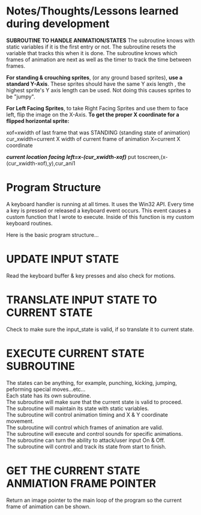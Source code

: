 # Notes/Thoughts/Lessons learned during development

**SUBROUTINE TO HANDLE ANIMATION/STATES**
The subroutine knows with static variables if it is the first entry or not. The subroutine resets the variable that tracks this
when it is done. The subroutine knows which frames of animation are next as well as the timer to track the time
between frames.


**For standing & crouching sprites**, (or any ground based sprites), **use a standard Y-Axis**. These sprites should have the same Y axis 
length , the highest sprite's Y axis length can be used. Not doing this causes sprites to be "jumpy". 

**For Left Facing Sprites**, to take Right Facing Sprites and use them to face left, flip the image on the X-Axis. 
**To get the proper X coordinate for a flipped horizontal sprite:**

xof=xwidth of last frame that was STANDING (standing state of animation)
cur_xwidth=current X width of current frame of animation
X=current X coordinate

**_current location facing left=x-(cur_xwidth-xof)_**
put toscreen,(x-(cur_xwidth-xof),y),cur_ani1

# Program Structure
A keyboard handler is running at all times. It uses the Win32 API. Every time a key is pressed or released 
a keyboard event occurs. This event causes a custom function that I wrote to execute. Inside of this function
is my custom keyboard routines.

Here is the basic program structure...
# UPDATE INPUT STATE
Read the keyboard buffer & key presses and also check for motions. 
# TRANSLATE INPUT STATE TO CURRENT STATE
Check to make sure the input_state is valid, if so translate it to current state.
# EXECUTE CURRENT STATE SUBROUTINE
The states can be anything, for example, punching, kicking, jumping, peforming special moves...etc...
<br>
Each state has its own subroutine.
<br>
The subroutine will make sure that the current state is valid to proceed. 
<br>
The subroutine will maintain its state with static variables.
<br>
The subroutine will control animation timing and X & Y coordinate movement.
<br>
The subroutine will control which frames of animation are valid.
<br>
The subroutine will execute and control sounds for specific animations.
<br>
The subroutine can turn the ability to attack/user input On & Off.
<br>
The subroutine will control and track its state from start to finish.
</br>

# GET THE CURRENT STATE ANMIATION FRAME POINTER
Return an image pointer to the main loop of the program so the current frame of animation can be shown.





